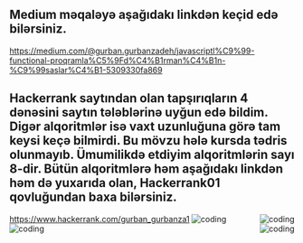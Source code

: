 ## Medium məqaləyə aşağıdakı linkdən keçid edə bilərsiniz.
https://medium.com/@gurban.gurbanzadeh/javascriptl%C9%99-functional-proqramla%C5%9Fd%C4%B1rman%C4%B1n-%C9%99saslar%C4%B1-5309330fa869
## Hackerrank saytından olan tapşırıqların 4 dənəsini saytın tələblərinə uyğun edə bildim. Digər alqoritmlər isə vaxt uzunluğuna görə tam keysi keçə bilmirdi. Bu mövzu hələ kursda tədris olunmayıb. Ümumilikdə etdiyim alqoritmlərin sayı 8-dir. Bütün alqoritmlərə həm aşağıdakı linkdən həm də yuxarıda olan, Hackerrank01 qovluğundan baxa bilərsiniz.
https://www.hackerrank.com/gurban_gurbanza1
<img  src="https://user-images.githubusercontent.com/98018715/163604168-83547dc6-2f26-49af-921d-f296664767ec.jpg" alt="coding" align="right"  >
<img  src="https://user-images.githubusercontent.com/98018715/163604345-ac2f15d7-963f-42b2-87d7-8a7765d2bf25.jpg" alt="coding"   >
<img  src="https://user-images.githubusercontent.com/98018715/163604347-7e77a8d2-a826-42b5-9cce-8894b408b6b2.jpg" alt="coding"  >
<img  src="https://user-images.githubusercontent.com/98018715/163604350-b7116e88-a141-4f75-9c6f-5c61a0d1eb8d.jpg" alt="coding"  align="right" >
